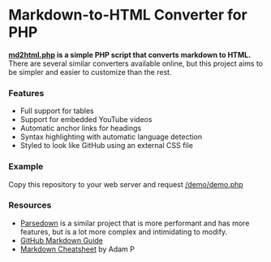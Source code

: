 # Markdown-to-HTML Converter for PHP
**[md2html.php](src/md2html.php) is a simple PHP script that converts markdown to HTML.** There are several similar converters available online, but this project aims to be simpler and easier to customize than the rest. 

### Features
* Full support for tables
* Support for embedded YouTube videos
* Automatic anchor links for headings
* Syntax highlighting with automatic language detection
* Styled to look like GitHub using an external CSS file

### Example
Copy this repository to your web server and request [/demo/demo.php](/demo/demo.php)
 
### Resources
* [Parsedown](https://github.com/erusev/parsedown) is a similar project that is more performant and has more features, but is a lot more complex and intimidating to modify.
* [GitHub Markdown Guide](https://guides.github.com/pdfs/markdown-cheatsheet-online.pdf)
* [Markdown Cheatsheet](https://github.com/adam-p/markdown-here/wiki/Markdown-Cheatsheet) by Adam P